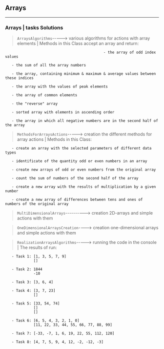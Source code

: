 ## Arrays ##
***
### Arrays | tasks Solutions ###

> `ArraysAlgorithms`-----> various algorithms for actions with array elements | Methods in this Class accept an array and return:

                                                 - the array of odd index values
       
       - the sum of all the array numbers
       
       - the array, containing minimum & maximum & average values between these indices
       
       - the array with the values of peak elements
       
       - the array of common elements
       
       - the "reverse" array
       
       - sorted array with elements in ascending order
       
       - the array in which all negative numbers are in the second half of the array 

> `MethodsForArraysActions`-----> creation the different methods for array actions | Methods in this Class:   
   
       - create an array with the selected parameters of different data types
    
       - identificate of the quantity odd or even numbers in an array
    
       - create new arrays of odd or even numbers from the original array

       - count the sum of numbers of the second half of the array
       
       - create a new array with the results of multiplication by a given number
       
       - create a new array of differences between tens and ones of numbers of the original array       

> `MultiDimensionalArrays`----------> creation 2D-arrays and simple actions with them

> `OneDimensionalArraysCreation`----> creation one-dimensional arrays and simple actions with them

> `RealizationArraysAlgorithms`-----> running the code in the console | The results of run:

       - Task 1: [1, 3, 5, 7, 9]
                 []
                 
       - Task 2: 1844
                 -10
                 
       - Task 3: [3, 6, 4]
       
       - Task 4: [3, 7, 23]
                 []
                 
       - Task 5: [33, 54, 74]
                 []
                 []
                 
       - Task 6: [6, 5, 4, 3, 2, 1, 0]
                 [11, 22, 33, 44, 55, 66, 77, 88, 99]
                 
       - Task 7: [-33, -7, 1, 6, 19, 22, 55, 112, 120]
       
       - Task 8: [4, 7, 5, 9, 4, 12, -2, -12, -3]


